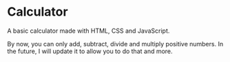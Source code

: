 # Calculator
A basic calculator made with HTML, CSS and JavaScript.

By now, you can only add, subtract, divide and multiply positive numbers. In the future, I will update it to allow you to do that and more.
